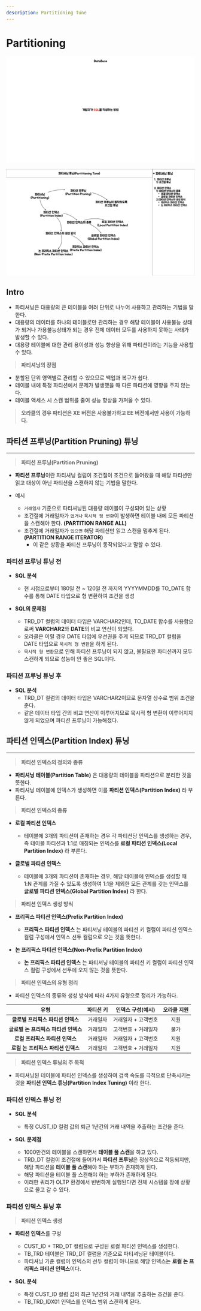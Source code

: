 ```yaml
---
description: Partitioning Tune
---
```


# Partitioning

![표지](../../images/oracle/partitioning/partitioning.001.jpeg)

![Keyword Graph](../../images/oracle/partitioning/partitioning.002.jpeg)

## Intro

- 파티셔닝은 대용량의 큰 테이블을 여러 단위로 나누어 사용하고 관리하는 기법을 말한다.
- 대용량의 데이터를 하나의 테이블로만 관리하는 경우 해당 테이블이 사용불능 상태가 되거나 가용불능상태가 되는 경우 전체 데이터 모두를 사용하지 못하는 사태가 발생할 수 있다.
- 대용량 테이블에 대한 관리 용이성과 성능 향상을 위해 파티션이라는 기능을 사용할 수 있다.

> **파티셔닝의 장점**

- 분할된 단위 영역별로 관리할 수 있으므로 백업과 복구가 쉽다.
- 테이블 내에 특정 파티션에서 문제가 발생했을 때 다른 파티션에 영향을 주지 않는다.
- 테이블 액세스 시 스캔 범위를 줄여 성능 향상을 가져올 수 있다.

> **오라클의 경우 파티션은 XE 버전은 사용불가하고 EE 버전에서만 사용이 가능하다.**

## 파티션 프루닝(Partition Pruning) 튜닝

---

> **파티션 프루닝(Partition Pruning)**

- **파티션 프루닝**이란 파티셔닝 컬럼이 조건절이 조건으로 들어왔을 때 해당 파티션만 읽고 대상이 아닌 파티션을 스캔하지 않는 기법을 말한다.

- 예시
    - `거래일자` 기준으로 파티셔닝된 대용량 테이블이 구성되어 있는 상황
    - 조건절에 거래일자가 `없거나` `묵시적 형 변환`이 발생하면 테이블 내에 모든 파티션을 스캔해야 한다. **(PARTITION RANGE ALL)**
    - 조건절에 거래일자가 `있으면` 해당 파티션만 읽고 스캔을 멈추게 된다.**(PARTITION RANGE ITERATOR)**
        - 이 같은 상황을 파티션 프루닝이 동작되었다고 말할 수 있다.

### 파티션 프루닝 튜닝 전

- **SQL 분석**
    - 현 시점으로부터 180일 전 ~ 120일 전 까지의 YYYYMMDD를 TO_DATE 함수를 통해 DATE 타입으로 형 변환하여 조건을 생성

- **SQL의 문제점**
    - TRD_DT 컬럼의 데이터 타입은 VARCHAR2인데, TO_DATE 함수를 사용함으로써 **VARCHAR2**와 **DATE**의 비교 연산이 되었다.
    - 오라클은 이럴 경우 DATE 타입에 우선권을 주게 되므로 TRD_DT 컬럼을 DATE 타입으로 `묵시적 형 변환`을 하게 된다.
    - `묵시적 형 변환`으로 인해 파티션 프루닝이 되지 않고, 불필요한 파티션까지 모두 스캔하게 되므로 성능이 안 좋은 SQL이다.

### 파티션 프루닝 튜닝 후

- **SQL 분석**
    - TRD_DT 컬럼의 데이터 타입은 VARCHAR2이므로 문자열 상수로 범위 조건을 준다.
    - 같은 데이터 타입 간의 비교 연산이 이루어지므로 묵시적 형 변환이 이루어지지 않게 되었으며 파티션 프루닝이 가능해졌다.

## 파티션 인덱스(Partition Index) 튜닝

---

> **파티션 인덱스의 정의와 종류**

- **파티셔닝 테이블(Partition Table)** 은 대용량의 테이블을 파티션으로 분리한 것을 뜻한다.
- 파티셔닝 테이블에 인덱스가 생성하면 이를 **파티션 인덱스(Partition Index)** 라 부른다.

> **파티션 인덱스의 종류**

- **로컬 파티션 인덱스**
    - 테이블에 3개의 파티션이 존재하는 경우 각 파티션당 인덱스를 생성하는 경우, 즉 테이블 파티션과 1:1로 매칭되는 인덱스를 **로컬 파티션 인덱스(Local Partition Index)** 라 부른다.

- **글로벌 파티션 인덱스**
    - 테이블에 3개의 파티션이 존재하는 경우, 해당 테이블에 인덱스를 생성할 때 1:N 관계를 가질 수 있도록 생성하여 1:1을 제외한 모든 관계를 갖는 인덱스를 **글로벌 파티션 인덱스(Global
      Partition Index)** 라 한다.

> **파티션 인덱스 생성 방식**

- **프리픽스 파티션 인덱스(Prefix Partition Index)**
    - **프리픽스 파티션 인덱스** 는 파티셔닝 테이블의 파티션 키 컬럼이 파티션 인덱스 컬럼 구성에서 인덱스 선두 컬럼으로 오는 것을 뜻한다.

- **논 프리픽스 파티션 인덱스(Non-Prefix Partition Index)**
    - **논 프리픽스 파티션 인덱스** 는 파티셔닝 테이블의 파티션 키 컬럼이 파티션 인덱스 컬럼 구성에서 선두에 오지 않는 것을 뜻한다.

> **파티션 인덱스의 유형 정리**

- 파티션 인덱스의 종류와 생성 방식에 따라 4가지 유형으로 정리가 가능하다.

|**유형**|**파티션 키**|**인덱스 구성(예시)**|**오라클 지원**|
|:---:|:---:|:---:|:---:|
|**글로벌 프리픽스 파티션 인덱스**|거래일자|거래일자 + 고객번호|지원|
|**글로벌 논 프리픽스 파티션 인덱스**|거래일자|고객번호 + 거래일자|불가|
|**로컬 프리픽스 파티션 인덱스**|거래일자|거래일자 + 고객번호|지원|
|**로컬 논 프리픽스 파티션 인덱스**|거래일자|고객번호 + 거래일자|지원|

> **파티션 인덱스 튜닝의 주 목적**

- 파티셔닝된 테이블에 파티션 인덱스를 생성하여 검색 속도를 극적으로 단축시키는 것을 **파티션 인덱스 튜닝(Partition Index Tuning)** 이라 한다.

### 파티션 인덱스 튜닝 전

- **SQL 분석**
    - 특정 CUST_ID 컬럼 값의 퇴근 1년간의 거래 내역을 추출하는 조건을 준다.

- **SQL 문제점**
    - 1000만건의 테이블을 스캔하면서 **테이블 풀 스캔**을 하고 있다.
    - TRD_DT 컬럼이 조건절에 들어가서 **파티션 프루닝**은 정상적으로 작동되지만, 해당 파티션을 **테이블 풀 스캔**해야 하는 부하가 존재하게 된다.
    - 해당 파티션을 테이블 풀 스캔해야 하는 부하가 존재하게 된다.
    - 이러한 쿼리가 OLTP 환경에서 빈번하게 실행된다면 전체 시스템을 장애 상황으로 몰고 갈 수 있다.

### 파티션 인덱스 튜닝 후

> **파티션 인덱스 생성**

- **파티션 인덱스**를 구성
    - CUST_ID + TRD_DT 컬럼으로 구성된 로컬 파티션 인덱스를 생성한다.
    - TB_TRD 테이블은 TRD_DT 컬럼을 기준으로 파티셔닝된 테이블이다.
    - 파티셔닝 기준 컬럼이 인덱스의 선두 컬럼이 아니므로 해당 인덱스는 **로컬 논 프리픽스 파티션 인덱스**이다.

- **SQL 분석**
    - 특정 CUST_ID 컬럼 값의 최근 1년간의 거래 내역을 추출하는 조건을 준다.
    - TB_TRD_IDX01 인덱스를 인덱스 범위 스캔하게 된다.